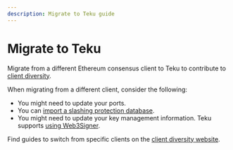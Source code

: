 ```yaml
---
description: Migrate to Teku guide
---
```


# Migrate to Teku

Migrate from a different Ethereum consensus client to Teku to contribute to [client diversity](https://clientdiversity.org/).

When migrating from a different client, consider the following:

- You might need to update your ports.
- You can [import a slashing protection database](../../Reference/CLI/Subcommands/Slashing-Protection.md#import).
- You might need to update your key management information.
  Teku supports [using Web3Signer](../External-Signer/Use-External-Signer.md).

Find guides to switch from specific clients on the [client diversity website](https://clientdiversity.org/#switch).
